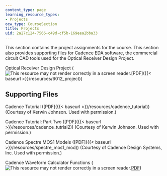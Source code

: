 ```yaml
---
content_type: page
learning_resource_types:
- Projects
ocw_type: CourseSection
title: Projects
uid: 2a27c124-7566-c49d-cf5b-169eea2bba33
---
```


This section contains the project assignments for the course. This section also provides supporting files for Cadence EDA software, the commercial circuit CAD tools used for the Optical Receiver Design Project.

Optical Receiver Design Project (![This resource may not render correctly in a screen reader.](/images/inacessible.gif)[PDF]({{< baseurl >}}/resources/6012_project))

Supporting Files
----------------

Cadence Tutorial ([PDF]({{< baseurl >}}/resources/cadence_tutorial)) (Courtesy of Kerwin Johnson. Used with permission.)

Cadence Tutorial: Part Two ([PDF]({{< baseurl >}}/resources/cadence_tutrial2)) (Courtesy of Kerwin Johnson. Used with permission.)

Cadence Spectre MOS1 Models ([PDF]({{< baseurl >}}/resources/spectre_mos1_mod)) (Courtesy of Cadence Design Systems, Inc. Used with permission.)

Cadence Waveform Calculator Functions (![This resource may not render correctly in a screen reader.](/images/inacessible.gif)[PDF](http://media.advico-microelectronics.com/documents/manuals/Calculator_Functions_Manual_100913.pdf))